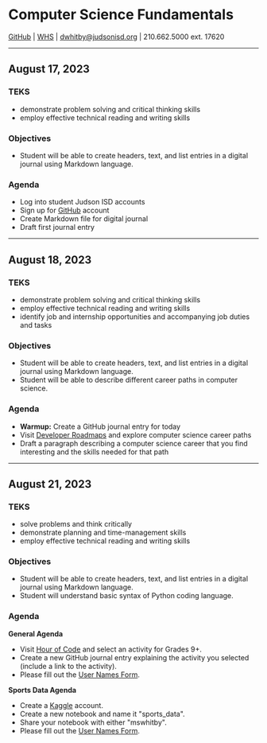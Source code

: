 # Computer Science Fundamentals

[GitHub](https://github.com/mswhitby) |
[WHS](https://www.judsonisd.org/domain/6785) |
<dwhitby@judsonisd.org> |
210.662.5000 ext. 17620

----
## August 17, 2023

### TEKS
- demonstrate problem solving and critical thinking skills
- employ effective technical reading and writing skills

### Objectives
- Student will be able to create headers, text, and list entries in a digital journal using Markdown language.

### Agenda
- Log into student Judson ISD accounts
- Sign up for [GitHub](http://github.com) account
- Create Markdown file for digital journal
- Draft first journal entry

----
## August 18, 2023

### TEKS
- demonstrate problem solving and critical thinking skills
- employ effective technical reading and writing skills
- identify job and internship opportunities and accompanying job duties and tasks

### Objectives
- Student will be able to create headers, text, and list entries in a digital journal using Markdown language.
- Student will be able to describe different career paths in computer science.

### Agenda
- **Warmup:** Create a GitHub journal entry for today
- Visit [Developer Roadmaps](https://roadmap.sh/) and explore computer science career paths
- Draft a paragraph describing a computer science career that you find interesting and the skills needed for that path

----
## August 21, 2023

### TEKS
- solve problems and think critically
- demonstrate planning and time-management skills
- employ effective technical reading and writing skills

### Objectives
- Student will be able to create headers, text, and list entries in a digital journal using Markdown language.
- Student will understand basic syntax of Python coding language.

### Agenda
**General Agenda**
- Visit [Hour of Code](https://hourofcode.com/) and select an activity for Grades 9+.
- Create a new GitHub journal entry explaining the activity you selected (include a link to the activity).
- Please fill out the [User Names Form](https://forms.gle/W9AinBmFJYDqwMq37).

**Sports Data Agenda**
- Create a [Kaggle](https://www.kaggle.com/) account.
- Create a new notebook and name it "sports_data".
- Share your notebook with either "mswhitby".
- Please fill out the [User Names Form](https://forms.gle/W9AinBmFJYDqwMq37).
